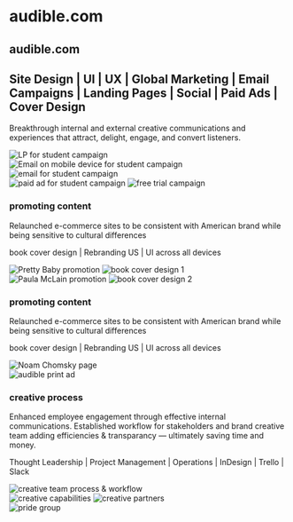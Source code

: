 # audible.com

audible.com
---

Site Design | UI | UX | Global Marketing | Email Campaigns | Landing Pages | Social | Paid Ads | Cover Design
---

Breakthrough internal and external creative communications and experiences that attract, delight, engage, and convert listeners.

<div class="container mt-4 pl-5 pr-5 pt-4 pb-3 mb-2 grey-background">
  <div class="row">
    <div class="col-sm">
      <img data-src="https://cdn.annettevonbrandis.com/projectfiles/5d6aebb27f32100509fce75b/80104f00-cc3b-11e9-ac6a-d197a6b1f33b/original" src="https://cdn.annettevonbrandis.com/projectfiles/5d6aebb27f32100509fce75b/80104f00-cc3b-11e9-ac6a-d197a6b1f33b/blur" class="lazy img-fluid pt-2 pb-2" alt="LP for student campaign" data-width="1061" data-height="805">
      <div class="row">
        <div class="col-6 col-md-4 pr-3">
          <img data-src="https://cdn.annettevonbrandis.com/projectfiles/5d6aebb27f32100509fce75b/d6a3da30-cc3b-11e9-ac6a-d197a6b1f33b/original" src="https://cdn.annettevonbrandis.com/projectfiles/5d6aebb27f32100509fce75b/d6a3da30-cc3b-11e9-ac6a-d197a6b1f33b/blur" class="lazy img-fluid pt-2 pb-2 ml-2" alt="Email on mobile device for student campaign" data-width="294" data-height="709">
        </div>
        <div class="col-12 col-sm-6 col-md-8 pl-3">
          <img data-src="https://cdn.annettevonbrandis.com/projectfiles/5d6aebb27f32100509fce75b/0e642920-cc3c-11e9-ac6a-d197a6b1f33b/original" src="https://cdn.annettevonbrandis.com/projectfiles/5d6aebb27f32100509fce75b/0e642920-cc3c-11e9-ac6a-d197a6b1f33b/blur" class="lazy img-fluid pt-2 pb-2" alt="email for student campaign" data-width="600" data-height="851">
        </div>
      </div>
    </div>
    <div class="col-sm">
      <img data-src="https://cdn.annettevonbrandis.com/projectfiles/5d6aebb27f32100509fce75b/210e2530-cc3c-11e9-ac6a-d197a6b1f33b/original" src="https://cdn.annettevonbrandis.com/projectfiles/5d6aebb27f32100509fce75b/210e2530-cc3c-11e9-ac6a-d197a6b1f33b/blur" class="lazy img-fluid pt-2 pb-2" alt="paid ad for student campaign" data-width="1065" data-height="1073">
      <img data-src="https://cdn.annettevonbrandis.com/projectfiles/5d6aebb27f32100509fce75b/346b92c0-cc3c-11e9-ac6a-d197a6b1f33b/original" src="https://cdn.annettevonbrandis.com/projectfiles/5d6aebb27f32100509fce75b/346b92c0-cc3c-11e9-ac6a-d197a6b1f33b/blur" class="lazy img-fluid pt-2 pb-2" alt="free trial campaign" data-width="1065" data-height="547">
    </div>
  </div>
</div>

### promoting content

Relaunched e-commerce sites to be consistent with American brand while being sensitive to cultural differences

<p class="orange-text">book cover design | Rebranding US | UI across all devices</p>

<div class="container mt-2 pl-5 pr-5 pt-4 pb-3 mb-2">
  <div class="row">
    <div class="col-sm">
      <img data-src="https://cdn.annettevonbrandis.com/projectfiles/5d6aebb27f32100509fce75b/4a8bf0e0-cc3c-11e9-ac6a-d197a6b1f33b/original" src="https://cdn.annettevonbrandis.com/projectfiles/5d6aebb27f32100509fce75b/4a8bf0e0-cc3c-11e9-ac6a-d197a6b1f33b/blur" class="lazy img-fluid" alt="Pretty Baby promotion" data-width="1038" data-height="461">
      <img data-src="https://cdn.annettevonbrandis.com/projectfiles/5d6aebb27f32100509fce75b/15185770-cc44-11e9-9f81-410358927792/original" src="https://cdn.annettevonbrandis.com/projectfiles/5d6aebb27f32100509fce75b/15185770-cc44-11e9-9f81-410358927792/blur" class="lazy img-fluid" alt="book cover design 1" data-width="1021" data-height="1021">
    </div>
    <div class="col-sm">
      <img data-src="https://cdn.annettevonbrandis.com/projectfiles/5d6aebb27f32100509fce75b/6b1ee4e0-cc44-11e9-9f81-410358927792/original" src="https://cdn.annettevonbrandis.com/projectfiles/5d6aebb27f32100509fce75b/6b1ee4e0-cc44-11e9-9f81-410358927792/blur" class="lazy img-fluid" alt="Paula McLain promotion" data-width="1048" data-height="461">
      <img data-src="https://cdn.annettevonbrandis.com/projectfiles/5d6aebb27f32100509fce75b/abc3a940-cc44-11e9-9f81-410358927792/original" src="https://cdn.annettevonbrandis.com/projectfiles/5d6aebb27f32100509fce75b/abc3a940-cc44-11e9-9f81-410358927792/blur" class="lazy img-fluid" alt="book cover design 2" data-width="1020" data-height="1021">
    </div>
  </div>
</div>

### promoting content

Relaunched e-commerce sites to be consistent with American brand while being sensitive to cultural differences

<p class="orange-text">book cover design | Rebranding US | UI across all devices</p>

<div class="container mt-4 pl-5 pr-5 pt-4 pb-3 mb-2 grey-background">
  <div class="row">
    <div class="col-sm">
      <img data-src="https://cdn.annettevonbrandis.com/projectfiles/5d6aebb27f32100509fce75b/cdd08cb0-cc44-11e9-9f81-410358927792/original" src="https://cdn.annettevonbrandis.com/projectfiles/5d6aebb27f32100509fce75b/cdd08cb0-cc44-11e9-9f81-410358927792/blur" class="lazy img-fluid" alt="Noam Chomsky page" data-width="1060" data-height="893">
    </div>
    <div class="col-sm">
      <img data-src="https://cdn.annettevonbrandis.com/projectfiles/5d6aebb27f32100509fce75b/f433f900-cc44-11e9-9f81-410358927792/original" src="https://cdn.annettevonbrandis.com/projectfiles/5d6aebb27f32100509fce75b/f433f900-cc44-11e9-9f81-410358927792/blur" class="lazy img-fluid" alt="audible print ad" data-width="787" data-height="1040">
    </div>
  </div>
</div>

### creative process

Enhanced employee engagement through effective internal communications. Established workflow for stakeholders and brand creative team adding efficiencies & transparancy &mdash; ultimately saving time and money.

<p class="orange-text">Thought Leadership | Project Management | Operations | InDesign | Trello | Slack</p>

<div class="container mt-2 pl-5 pr-5 pt-4 pb-3 mb-2 grey-background">
  <div class="row">
    <div class="col-sm-6">
      <img data-src="https://cdn.annettevonbrandis.com/projectfiles/5d6aebb27f32100509fce75b/005e71b0-cc45-11e9-9f81-410358927792/original" src="https://cdn.annettevonbrandis.com/projectfiles/5d6aebb27f32100509fce75b/005e71b0-cc45-11e9-9f81-410358927792/blur" class="lazy img-fluid center-vertical" alt="creative team process & workflow" data-width="1060" data-height="697">
    </div>
    <div class="col-sm-3">
      <div class="row center-vertical">
        <div class="col-sm">
          <img data-src="https://cdn.annettevonbrandis.com/projectfiles/5d6aebb27f32100509fce75b/1b0c2020-cc45-11e9-9f81-410358927792/original" src="https://cdn.annettevonbrandis.com/projectfiles/5d6aebb27f32100509fce75b/1b0c2020-cc45-11e9-9f81-410358927792/blur" class="lazy img-fluid" alt="creative capabilities" data-width="501" data-height="338">
          <img data-src="https://cdn.annettevonbrandis.com/projectfiles/5d6aebb27f32100509fce75b/3b8655a0-cc45-11e9-9f81-410358927792/original" src="https://cdn.annettevonbrandis.com/projectfiles/5d6aebb27f32100509fce75b/3b8655a0-cc45-11e9-9f81-410358927792/blur" class="lazy img-fluid" alt="creative partners" data-width="501" data-height="339">
        </div>
      </div>
    </div>
    <div class="col-sm-3">
      <img data-src="https://cdn.annettevonbrandis.com/projectfiles/5d6aebb27f32100509fce75b/4f8c1120-cc45-11e9-9f81-410358927792/original" src="https://cdn.annettevonbrandis.com/projectfiles/5d6aebb27f32100509fce75b/4f8c1120-cc45-11e9-9f81-410358927792/blur" class="lazy img-fluid" alt="pride group" data-width="503" data-height="763">
    </div>
  </div>
</div>
